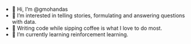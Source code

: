 - 👋 Hi, I’m @gmohandas
- 👀 I’m interested in telling stories, formulating and answering questions with data. 
- 💞️ Writing code while sipping coffee is what I love to do most. 
- 🌱 I’m currently learning reinforcement learning.
<!-- - 💞️ I’m looking to collaborate on ... -->
<!-- - 📫 How to reach me ... -->

<!---
gmohandas/gmohandas is a ✨ special ✨ repository because its `README.md` (this file) appears on your GitHub profile.
You can click the Preview link to take a look at your changes.
--->
